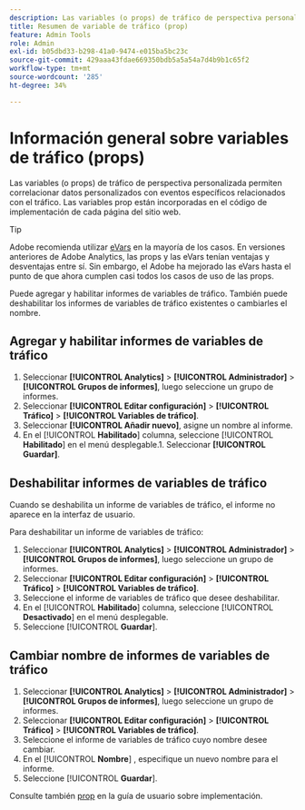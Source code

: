 ```yaml
---
description: Las variables (o props) de tráfico de perspectiva personalizada permiten correlacionar datos personalizados con eventos específicos relacionados con el tráfico. Las variables prop están incorporadas en el código de implementación de cada página del sitio web.
title: Resumen de variable de tráfico (prop)
feature: Admin Tools
role: Admin
exl-id: b05dbd33-b298-41a0-9474-e015ba5bc23c
source-git-commit: 429aaa43fdae669350bdb5a5a54a7d4b9b1c65f2
workflow-type: tm+mt
source-wordcount: '285'
ht-degree: 34%

---
```


# Información general sobre variables de tráfico (props)

Las variables (o props) de tráfico de perspectiva personalizada permiten correlacionar datos personalizados con eventos específicos relacionados con el tráfico. Las variables prop están incorporadas en el código de implementación de cada página del sitio web.

>[!TIP]
>
>Adobe recomienda utilizar [eVars](/help/implement/vars/page-vars/evar.md) en la mayoría de los casos. En versiones anteriores de Adobe Analytics, las props y las eVars tenían ventajas y desventajas entre sí. Sin embargo, el Adobe ha mejorado las eVars hasta el punto de que ahora cumplen casi todos los casos de uso de las props.

Puede agregar y habilitar informes de variables de tráfico. También puede deshabilitar los informes de variables de tráfico existentes o cambiarles el nombre.

## Agregar y habilitar informes de variables de tráfico

1. Seleccionar **[!UICONTROL Analytics]** > **[!UICONTROL Administrador]** > **[!UICONTROL Grupos de informes]**, luego seleccione un grupo de informes.
1. Seleccionar **[!UICONTROL Editar configuración]** > **[!UICONTROL Tráfico]** > **[!UICONTROL Variables de tráfico]**.
1. Seleccionar **[!UICONTROL Añadir nuevo]**, asigne un nombre al informe.
1. En el [!UICONTROL **Habilitado**] columna, seleccione [!UICONTROL **Habilitado**] en el menú desplegable.1. Seleccionar **[!UICONTROL Guardar]**.

## Deshabilitar informes de variables de tráfico

Cuando se deshabilita un informe de variables de tráfico, el informe no aparece en la interfaz de usuario.

Para deshabilitar un informe de variables de tráfico:

1. Seleccionar **[!UICONTROL Analytics]** > **[!UICONTROL Administrador]** > **[!UICONTROL Grupos de informes]**, luego seleccione un grupo de informes.
1. Seleccionar **[!UICONTROL Editar configuración]** > **[!UICONTROL Tráfico]** > **[!UICONTROL Variables de tráfico]**.
1. Seleccione el informe de variables de tráfico que desee deshabilitar.
1. En el [!UICONTROL **Habilitado**] columna, seleccione [!UICONTROL **Desactivado**] en el menú desplegable.
1. Seleccione [!UICONTROL **Guardar**].

## Cambiar nombre de informes de variables de tráfico

1. Seleccionar **[!UICONTROL Analytics]** > **[!UICONTROL Administrador]** > **[!UICONTROL Grupos de informes]**, luego seleccione un grupo de informes.
1. Seleccionar **[!UICONTROL Editar configuración]** > **[!UICONTROL Tráfico]** > **[!UICONTROL Variables de tráfico]**.
1. Seleccione el informe de variables de tráfico cuyo nombre desee cambiar.
1. En el [!UICONTROL **Nombre**] , especifique un nuevo nombre para el informe.
1. Seleccione [!UICONTROL **Guardar**].

Consulte también [prop](/help/implement/vars/page-vars/prop.md) en la guía de usuario sobre implementación.
